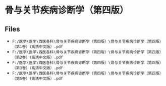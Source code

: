 # 骨与关节疾病诊断学（第四版）

## Files

- `F:/医学\医学\西医各科\骨与关节疾病诊断学（第四版）\骨与关节疾病诊断学（第四版）（第1卷）（高清中文版）.pdf`
- `F:/医学\医学\西医各科\骨与关节疾病诊断学（第四版）\骨与关节疾病诊断学（第四版）（第2卷）（高清中文版）.pdf`
- `F:/医学\医学\西医各科\骨与关节疾病诊断学（第四版）\骨与关节疾病诊断学（第四版）（第3卷）（高清中文版）.pdf`
- `F:/医学\医学\西医各科\骨与关节疾病诊断学（第四版）\骨与关节疾病诊断学（第四版）（第5卷）（高清中文版）.pdf`
